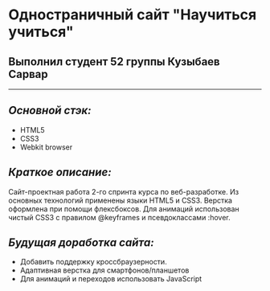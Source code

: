 # **Одностраничный сайт "Научиться учиться"**
## Выполнил студент 52 группы Кузыбаев Сарвар
------

## *Основной стэк:*

* HTML5
* CSS3
* Webkit browser

## *Краткое описание:*

Сайт-проектная работа 2-го спринта курса по веб-разработке.
Из основных технологий применены языки HTML5 и CSS3. Верстка оформлена при помощи флексбоксов.
Для анимаций использован чистый CSS3 с правилом @keyframes и псевдоклассами :hover.

## *Будущая доработка сайта:*
* Добавить поддержку кроссбраузерности.
* Адаптивная верстка для смартфонов/планшетов
* Для анимаций и переходов использовать JavaScript





